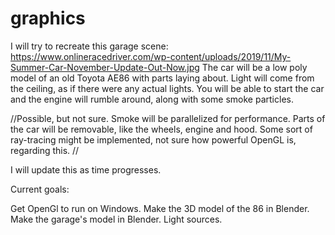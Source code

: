 # graphics
I will try to recreate this garage scene: 
https://www.onlineracedriver.com/wp-content/uploads/2019/11/My-Summer-Car-November-Update-Out-Now.jpg
The car will be a low poly model of an old Toyota AE86 with parts laying about. Light will come from the ceiling, as if there were any actual lights.
You will be able to start the car and the engine will rumble around, along with some smoke particles. 

//Possible, but not sure.
Smoke will be parallelized for performance.
Parts of the car will be removable, like the wheels, engine and hood.
Some sort of ray-tracing might be implemented, not sure how powerful OpenGL is, regarding this.
//

I will update this as time progresses.

Current goals:

Get OpenGl to run on Windows.
Make the 3D model of the 86 in Blender.
Make the garage's model in Blender. 
Light sources.